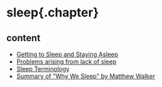 ﻿
# sleep{.chapter}

## content

- [Getting to Sleep and Staying Asleep](Getting_to_sleep_and_staying_asleep.md)
- [Problems arising from lack of sleep](why_sleep.md)
- [Sleep Terminology](sleep_terminology.md)
- [Summary of "Why We Sleep" by Matthew Walker](chapter_summary.md)
